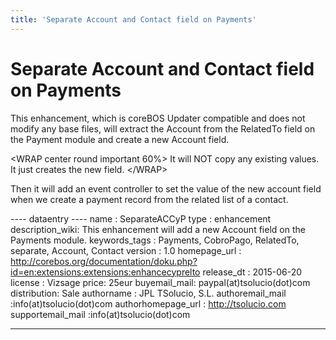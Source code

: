 ```yaml
---
title: 'Separate Account and Contact field on Payments'
---
```


Separate Account and Contact field on Payments
==============================================

This enhancement, which is coreBOS Updater compatible and does not
modify any base files, will extract the Account from the RelatedTo field
on the Payment module and create a new Account field.

&lt;WRAP center round important 60%&gt; It will NOT copy any existing
values. It just creates the new field. &lt;/WRAP&gt;

Then it will add an event controller to set the value of the new account
field when we create a payment record from the related list of a
contact.

---- dataentry ---- name : SeparateACCyP type : enhancement
description\_wiki: This enhancement will add a new Account field on the
Payments module. keywords\_tags : Payments, CobroPago, RelatedTo,
separate, Account, Contact version : 1.0 homepage\_url :
<http://corebos.org/documentation/doku.php?id=en:extensions:extensions:enhancecyprelto>
release\_dt : 2015-06-20 license : Vizsage price: 25eur buyemail\_mail:
paypal(at)tsolucio(dot)com distribution: Sale authorname : JPL TSolucio,
S.L. authoremail\_mail :info(at)tsolucio(dot)com authorhomepage\_url :
<http://tsolucio.com> supportemail\_mail :info(at)tsolucio(dot)com

------------------------------------------------------------------------
